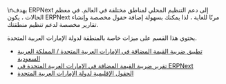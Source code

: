 \nيهدف ERPNext إلى دعم التنظيم المحلي لمناطق مختلفة في العالم. في معظم الحالات ، يكون ERPNext مرنًا للغاية ، لذا يمكنك بسهولة إضافة حقول مخصصة وإنشاء تقارير مخصصة لدعم تنظيم منطقتك.

يحتوي هذا القسم على ميزات خاصة بالمنطقة لدولة الإمارات العربية المتحدة.

* [تطبيق ضريبة القيمة المضافة في الإمارات العربية المتحدة / المملكة العربية السعودية](https://docs.erpnext.com/docs/v13/user/manual/en/regional/united_arab_emirates/UAE-vat-setup)
* [تقرير ضريبة القيمة المضافة في الإمارات العربية المتحدة في ERPNext](https://docs.erpnext.com/docs/v13/user/manual/en/regional/united_arab_emirates/UAE-vat-201-report)
* [الحقول الإقليمية لدولة الإمارات العربية المتحدة](https://docs.erpnext.com/docs/v13/user/manual/en/regional/united_arab_emirates/UAE-regional-fields)